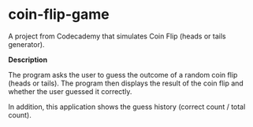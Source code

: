 # coin-flip-game
A project from Codecademy that simulates Coin Flip (heads or tails generator).

**Description**

The program asks the user to guess the outcome of a random coin flip (heads or tails). The program then displays the result of the coin flip and whether the user guessed it correctly.

In addition, this application shows the guess history (correct count / total count).
